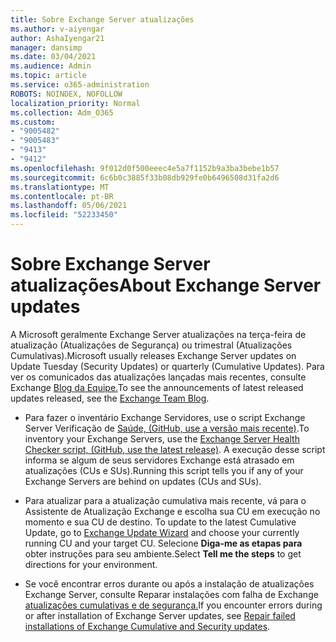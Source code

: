 ```yaml
---
title: Sobre Exchange Server atualizações
ms.author: v-aiyengar
author: AshaIyengar21
manager: dansimp
ms.date: 03/04/2021
ms.audience: Admin
ms.topic: article
ms.service: o365-administration
ROBOTS: NOINDEX, NOFOLLOW
localization_priority: Normal
ms.collection: Adm_O365
ms.custom:
- "9005482"
- "9005483"
- "9413"
- "9412"
ms.openlocfilehash: 9f012d0f500eeec4e5a7f1152b9a3ba3bebe1b57
ms.sourcegitcommit: 6c6b0c3885f33b08db929fe0b6496508d31fa2d6
ms.translationtype: MT
ms.contentlocale: pt-BR
ms.lasthandoff: 05/06/2021
ms.locfileid: "52233450"
---
```

# <a name="about-exchange-server-updates"></a><span data-ttu-id="69b49-102">Sobre Exchange Server atualizações</span><span class="sxs-lookup"><span data-stu-id="69b49-102">About Exchange Server updates</span></span>

<span data-ttu-id="69b49-103">A Microsoft geralmente Exchange Server atualizações na terça-feira de atualização (Atualizações de Segurança) ou trimestral (Atualizações Cumulativas).</span><span class="sxs-lookup"><span data-stu-id="69b49-103">Microsoft usually releases Exchange Server updates on Update Tuesday (Security Updates) or quarterly (Cumulative Updates).</span></span> <span data-ttu-id="69b49-104">Para ver os comunicados das atualizações lançadas mais recentes, consulte Exchange [Blog da Equipe.](https://aka.ms/ehlo)</span><span class="sxs-lookup"><span data-stu-id="69b49-104">To see the announcements of latest released updates released, see the [Exchange Team Blog](https://aka.ms/ehlo).</span></span>

- <span data-ttu-id="69b49-105">Para fazer o inventário Exchange Servidores, use o script Exchange Server Verificação de [Saúde, (GitHub, use a versão mais recente)](https://aka.ms/ExchangeHealthChecker).</span><span class="sxs-lookup"><span data-stu-id="69b49-105">To inventory your Exchange Servers, use the [Exchange Server Health Checker script, (GitHub, use the latest release)](https://aka.ms/ExchangeHealthChecker).</span></span> <span data-ttu-id="69b49-106">A execução desse script informa se algum de seus servidores Exchange está atrasado em atualizações (CUs e SUs).</span><span class="sxs-lookup"><span data-stu-id="69b49-106">Running this script tells you if any of your Exchange Servers are behind on updates (CUs and SUs).</span></span>

- <span data-ttu-id="69b49-107">Para atualizar para a atualização cumulativa mais recente, vá para o Assistente de Atualização Exchange e escolha sua CU em execução no momento e sua CU de destino. [](https://aka.ms/ExchangeUpdateWizard)</span><span class="sxs-lookup"><span data-stu-id="69b49-107">To update to the latest Cumulative Update, go to [Exchange Update Wizard](https://aka.ms/ExchangeUpdateWizard) and choose your currently running CU and your target CU.</span></span> <span data-ttu-id="69b49-108">Selecione **Diga-me as etapas para** obter instruções para seu ambiente.</span><span class="sxs-lookup"><span data-stu-id="69b49-108">Select **Tell me the steps** to get directions for your environment.</span></span>

- <span data-ttu-id="69b49-109">Se você encontrar erros durante ou após a instalação de atualizações Exchange Server, consulte Reparar instalações com falha de Exchange [atualizações cumulativas e de segurança.](https://docs.microsoft.com/exchange/troubleshoot/client-connectivity/exchange-security-update-issues)</span><span class="sxs-lookup"><span data-stu-id="69b49-109">If you encounter errors during or after installation of Exchange Server updates, see [Repair failed installations of Exchange Cumulative and Security updates](https://docs.microsoft.com/exchange/troubleshoot/client-connectivity/exchange-security-update-issues).</span></span>
